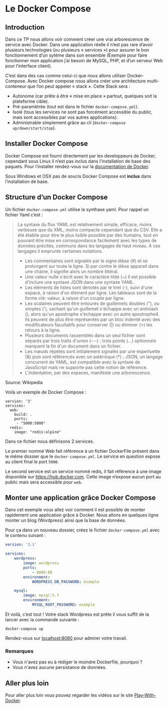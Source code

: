 # Le Docker Compose

## Introduction

Dans ce TP nous allons voir comment créer une vrai arborescence de service avec Docker. Dans une application réelle il n’est pas rare d’avoir plusieurs technologies (ou plusieurs « services ») pour assurer le bon fonctionnement d’un sytème dans son ensemble (Exemple pour faire fonctionner mon application j’ai besoin de MySQL, PHP, et d’un serveur Web pour l’interface client).

C’est dans des cas comme celui-ci que nous allons utiliser Docker-Compose. Avec Docker compose nous allons créer une architecture multi-conteneur que l’on peut appeler « stack ». Cette Stack sera :

- Autonome (car prête à être « mise en place » partout, quelques soit la plateforme cible).
- Pré-paramètrée (tout est dans le fichier ```docker-compose.yml```).
- Isolé (tous les services ne sont pas forcément accessible du public, mais sont accessibles par vos autres applications).
- Administrable simplement grâce au cli (```docker-compose up/down/start/stop```).

## Installer Docker Compose

Docker Compose est fourni directement par les developpeurs de Docker, cependant sous Linux il n’est pas inclus dans l’installation de base des paquets. Pour l’installer rendez-vous sur la [documentation de Docker](https://docs.docker.com/compose/install/#install-compose).

Sous Windows et OSX pas de soucis Docker Compose est **inclus** dans l’installation de base.

## Structure d’un Docker Compose

Un fichier ```docker-compose.yml``` utilise la synthaxe yaml. Pour rappel un fichier Yaml c’est :

> La syntaxe du flux YAML est relativement simple, efficace, moins verbeuse que du XML, moins compacte cependant que du CSV. Elle a été établie pour être le plus lisible possible par des humains, tout en pouvant être mise en correspondance facilement avec les types de données précités, communs dans les langages de haut niveau. À ces langages il emprunte certaines notations.
> - Les commentaires sont signalés par le signe dièse (#) et se prolongent sur toute la ligne. Si par contre le dièse apparait dans une chaine, il signifie alors un nombre littéral.
> - Une valeur nulle s'écrit avec le caractère tilde (~)
Il est possible d'inclure une syntaxe JSON dans une syntaxe YAML.
> - Les éléments de listes sont dénotés par le tiret (-), suivi d'une espace, à raison d'un élément par ligne.
Les tableaux sont de la forme clé: valeur, à raison d'un couple par ligne.
> - Les scalaires peuvent être entourés de guillemets doubles ("), ou simples ('), sachant qu'un guillemet s'échappe avec un antislash (\), alors qu'un apostrophe s'échappe avec un autre apostrophe4. Ils peuvent de plus être représentés par un bloc indenté avec des modificateurs facultatifs pour conserver (|) ou éliminer (>) les retours à la ligne.
> - Plusieurs documents rassemblés dans un seul fichier sont séparés par trois traits d'union (---) ; trois points (...) optionnels marquent la fin d'un document dans un fichier.
> - Les nœuds répétés sont initialement signalés par une esperluette (&) puis sont référencés avec un astérisque (*) ; JSON, un langage concurrent de YAML, est compatible avec la syntaxe de JavaScript mais ne supporte pas cette notion de référence.
> - L'indentation, par des espaces, manifeste une arborescence.

Source: Wikipedia

Voilà un exemple de Docker Compose :

```
version: '3'
services:
  web:
    build: .
    ports:
     - "5000:5000"
  redis:
    image: "redis:alpine"
```

Dans ce fichier nous définisons 2 services.

Le premier nommé Web fait référence à un fichier DockerFile présent dans le même dossier que le ```docker-compose.yml```. Le service en question expose au client final le port ```5000```.

Le second service est un service nommé redis, il fait référence à une image disponible sur https://hub.docker.com. Cette image n’expose aucun port au public mais sera accessible pour ```web```.

## Monter une application grâce Docker Compose

Dans cet exemple vous allez voir comment il est possible de monter rapidement une application grâce à Docker. Nous allons en quelques ligne monter un blog (Wordpress) ainsi que la base de données.

Pour ça dans un nouveau dossier, créez le fichier ```docker-compose.yml``` avec le contenu suivant :

```yaml
version: '3.1'

services:
    wordpress:
        image: wordpress
        ports:
            - 8080:80
        environment:
            WORDPRESS_DB_PASSWORD: example

    mysql:
        image: mysql:5.7
        environment:
            MYSQL_ROOT_PASSWORD: example
```

Et voilà, c’est tout ! Votre stack Wordpress est prête il vous suffit de la lancer avec la commande suivante :

```shell
docker-compose up
```

Rendez-vous sur [localhost:8080](http://localhost:8080) pour admirer votre travail.

### Remarques

- Vous n'avez pas eu à rédiger le moindre Dockerfile, pourquoi ?
- Vous n'avez aucune persistance de données.

## Aller plus loin

Pour aller plus loin vous pouvez regarder les vidéos sur le site [Play-With-Docker](http://training.play-with-docker.com/dev-landing/).
